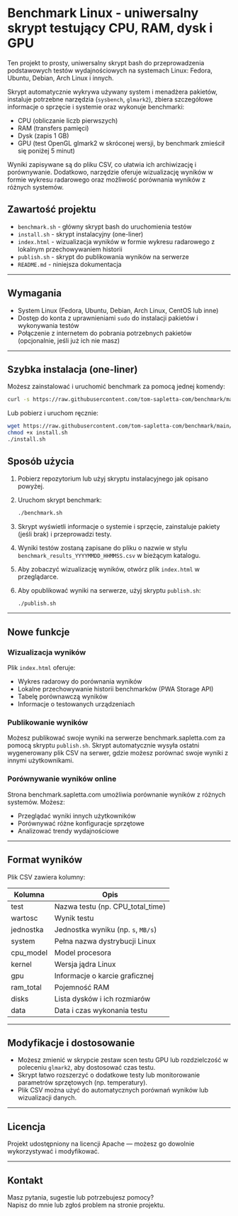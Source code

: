 # Benchmark Linux - uniwersalny skrypt testujący CPU, RAM, dysk i GPU

Ten projekt to prosty, uniwersalny skrypt bash do przeprowadzenia podstawowych testów wydajnościowych na systemach Linux: Fedora, Ubuntu, Debian, Arch Linux i innych.

Skrypt automatycznie wykrywa używany system i menadżera pakietów, instaluje potrzebne narzędzia (`sysbench`, `glmark2`), zbiera szczegółowe informacje o sprzęcie i systemie oraz wykonuje benchmarki:

- CPU (obliczanie liczb pierwszych)
- RAM (transfers pamięci)
- Dysk (zapis 1 GB)
- GPU (test OpenGL glmark2 w skróconej wersji, by benchmark zmieścił się poniżej 5 minut)

Wyniki zapisywane są do pliku CSV, co ułatwia ich archiwizację i porównywanie. Dodatkowo, narzędzie oferuje wizualizację wyników w formie wykresu radarowego oraz możliwość porównania wyników z różnych systemów.



## Zawartość projektu

- `benchmark.sh` - główny skrypt bash do uruchomienia testów
- `install.sh` - skrypt instalacyjny (one-liner)
- `index.html` - wizualizacja wyników w formie wykresu radarowego z lokalnym przechowywaniem historii
- `publish.sh` - skrypt do publikowania wyników na serwerze
- `README.md` - niniejsza dokumentacja

---

## Wymagania

- System Linux (Fedora, Ubuntu, Debian, Arch Linux, CentOS lub inne)  
- Dostęp do konta z uprawnieniami `sudo` do instalacji pakietów i wykonywania testów  
- Połączenie z internetem do pobrania potrzebnych pakietów (opcjonalnie, jeśli już ich nie masz)

---

## Szybka instalacja (one-liner)

Możesz zainstalować i uruchomić benchmark za pomocą jednej komendy:

```bash
curl -s https://raw.githubusercontent.com/tom-sapletta-com/benchmark/main/install.sh | bash
```

Lub pobierz i uruchom ręcznie:

```bash
wget https://raw.githubusercontent.com/tom-sapletta-com/benchmark/main/install.sh
chmod +x install.sh
./install.sh
```

## Sposób użycia

1. Pobierz repozytorium lub użyj skryptu instalacyjnego jak opisano powyżej.
2. Uruchom skrypt benchmark:

   ```bash
   ./benchmark.sh
   ```

3. Skrypt wyświetli informacje o systemie i sprzęcie, zainstaluje pakiety (jeśli brak) i przeprowadzi testy.
4. Wyniki testów zostaną zapisane do pliku o nazwie w stylu `benchmark_results_YYYYMMDD_HHMMSS.csv` w bieżącym katalogu.
5. Aby zobaczyć wizualizację wyników, otwórz plik `index.html` w przeglądarce.
6. Aby opublikować wyniki na serwerze, użyj skryptu `publish.sh`:

   ```bash
   ./publish.sh
   ```

---

## Nowe funkcje

### Wizualizacja wyników

Plik `index.html` oferuje:
- Wykres radarowy do porównania wyników
- Lokalne przechowywanie historii benchmarków (PWA Storage API)
- Tabelę porównawczą wyników
- Informacje o testowanych urządzeniach

### Publikowanie wyników

Możesz publikować swoje wyniki na serwerze benchmark.sapletta.com za pomocą skryptu `publish.sh`. Skrypt automatycznie wysyła ostatni wygenerowany plik CSV na serwer, gdzie możesz porównać swoje wyniki z innymi użytkownikami.

### Porównywanie wyników online

Strona benchmark.sapletta.com umożliwia porównanie wyników z różnych systemów. Możesz:
- Przeglądać wyniki innych użytkowników
- Porównywać różne konfiguracje sprzętowe
- Analizować trendy wydajnościowe

---

## Format wyników

Plik CSV zawiera kolumny:

| Kolumna    | Opis                                  |
|------------|-------------------------------------|
| test       | Nazwa testu (np. CPU_total_time)    |
| wartosc    | Wynik testu                         |
| jednostka  | Jednostka wyniku (np. `s`, `MB/s`) |
| system     | Pełna nazwa dystrybucji Linux       |
| cpu_model  | Model procesora                     |
| kernel     | Wersja jądra Linux                  |
| gpu        | Informacje o karcie graficznej       |
| ram_total  | Pojemność RAM                      |
| disks      | Lista dysków i ich rozmiarów         |
| data       | Data i czas wykonania testu          |

---

## Modyfikacje i dostosowanie

- Możesz zmienić w skrypcie zestaw scen testu GPU lub rozdzielczość w poleceniu `glmark2`, aby dostosować czas testu.  
- Skrypt łatwo rozszerzyć o dodatkowe testy lub monitorowanie parametrów sprzętowych (np. temperatury).  
- Plik CSV można użyć do automatycznych porównań wyników lub wizualizacji danych.

---

## Licencja

Projekt udostępniony na licencji Apache — możesz go dowolnie wykorzystywać i modyfikować.

---

## Kontakt

Masz pytania, sugestie lub potrzebujesz pomocy?  
Napisz do mnie lub zgłoś problem na stronie projektu.
